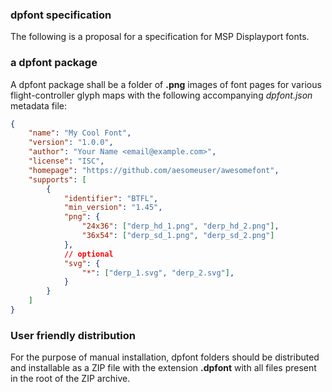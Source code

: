 ### dpfont specification

The following is a proposal for a specification for MSP Displayport fonts.

### a dpfont package

A dpfont package shall be a folder of **.png** images of font pages for various flight-controller glyph maps with the following accompanying *dpfont.json* metadata file:

```json
{
    "name": "My Cool Font",
    "version": "1.0.0",
    "author": "Your Name <email@example.com>",
    "license": "ISC",
    "homepage": "https://github.com/aesomeuser/awesomefont",
    "supports": [
        {
            "identifier": "BTFL",
            "min_version": "1.45",
            "png": {
                "24x36": ["derp_hd_1.png", "derp_hd_2.png"],
                "36x54": ["derp_sd_1.png", "derp_sd_2.png"]
            },
            // optional
            "svg": {
                "*": ["derp_1.svg", "derp_2.svg"],
            }
        }
    ]
}
```

### User friendly distribution

For the purpose of manual installation, dpfont folders should be distributed and installable as a ZIP file with the extension **.dpfont** with all files present in the root of the ZIP archive.

